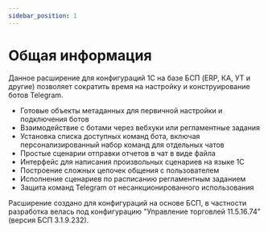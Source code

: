 ```yaml
---
sidebar_position: 1
---
```


# Общая информация

Данное расширение для конфигураций 1С на базе БСП (ERP, КА, УТ и другие) позволяет сократить время на настройку и конструирование ботов Telegram.

- Готовые объекты метаданных для первичной настройки и подключения ботов
- Взаимодействие с ботами через вебхуки или регламентные задания
- Установка списка доступных команд бота, включая персонализированный набор команд для отдельных чатов
- Простые сценарии отправки отчетов в чат в виде файла
- Интерфейс для написания произвольных сценариев на языке 1С
- Построение сложных цепочек общения с пользователем
- Исполнение сценариев по расписанию регламентным заданием
- Защита команд Telegram от несанкционированного использования

Расширение создано для конфигураций на основе БСП, в частности разработка велась под конфигурацию "Управление торговлей 11.5.16.74" (версия БСП 3.1.9.232).
